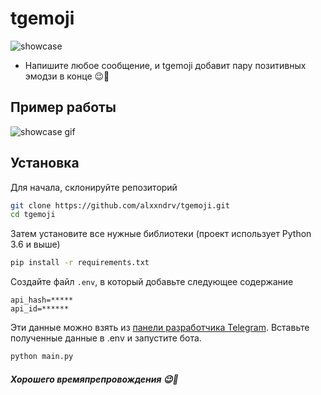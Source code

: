 # tgemoji

![showcase](https://i.ibb.co/M24GTN8/Frame-1.png)

- Напишите любое сообщение, и tgemoji добавит пару позитивных эмодзи в конце 😉🤙

## Пример работы

![showcase gif](https://i.ibb.co/DkP8TLt/ezgif-6-1df17cf14d7a.gif)

## Установка

Для начала, склонируйте репозиторий

```bash
git clone https://github.com/alxxndrv/tgemoji.git
cd tgemoji
```

Затем установите все нужные библиотеки
(проект использует Python 3.6 и выше)

```bash
pip install -r requirements.txt
```

Создайте файл `.env`, в который добавьте следующее содержание

```text
api_hash=*****
api_id=******
```

Эти данные можно взять из [панели разработчика Telegram](https://my.telegram.org).
Вставьте полученные данные в .env и запустите бота.

```bash
python main.py
```

##### Хорошего времяпрепровождения 😉🤙
